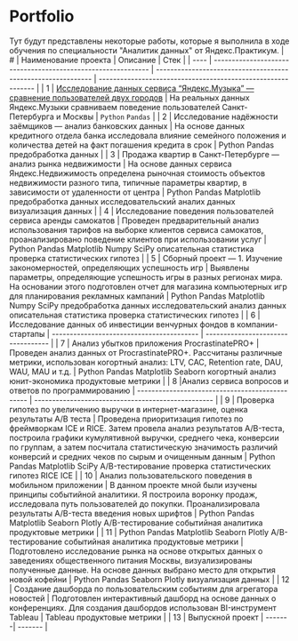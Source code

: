 # Portfolio
Тут будут представлены некоторые работы, которые я выполнила в ходе обучения по специальности "Аналитик данных" от Яндекс.Практикум.
| #    | Наименование проекта                | Описание                                                     | Стек                                                         |
| ---- | ------------------------------------------------------------ | ------------------------------------------------------------ | ------------------------------------------------------------ |
| 1    | [Исследование данных сервиса “Яндекс.Музыка” — сравнение пользователей двух городов](https://github.com/0lgak/portfolio/tree/main/%D0%98%D1%81%D1%81%D0%BB%D0%B5%D0%B4%D0%BE%D0%B2%D0%B0%D0%BD%D0%B8%D0%B5%20%D0%B4%D0%B0%D0%BD%D0%BD%D1%8B%D1%85%20%D1%81%D0%B5%D1%80%D0%B2%D0%B8%D1%81%D0%B0%20%D0%AF%D0%BD%D0%B4%D0%B5%D0%BA%D1%81.%D0%9C%D1%83%D0%B7%D1%8B%D0%BA%D0%B0) |  На реальных данных Яндекс.Музыки сравниваем поведение пользователей Санкт-Петербурга и Москвы |  `Python` `Pandas` |
| 2    | Исследование надёжности заёмщиков — анализ банковских данных | На основе данных кредитного отдела банка исследовала влияние семейного положения и количества детей на факт погашения кредита в срок | Python Pandas предобработка данных |
| 3    | Продажа квартир в Санкт-Петербурге — анализ рынка недвижимости | На основе данных сервиса Яндекс.Недвижимость определена рыночная стоимость объектов недвижимости разного типа, типичные параметры квартир, в зависимости от удаленности от центра | Python Pandas Matplotlib предобработка данных исследовательский аналих данных визуализация данных |
| 4    | Исследование поведения пользователей сервиса аренды самокатов | Проведен предварительный анализ использования тарифов на выборке клиентов сервиса самокатов, проанализировано поведение клиентов при использовании услуг | Python Pandas Matplotlib Numpy SciPy описательная статистика проверка статистических гипотез |
| 5    | Сборный проект — 1. Изучение закономерностей, определяющих успешность игр | Выявлены параметры, определяющие успешность игры в разных регионах мира. На основании этого подготовлен отчет для магазина компьютерных игр для планирования рекламных кампаний | Python Pandas Matplotlib Numpy SciPy предобработка данных исследовательский анализ данных описательная статистика проверка статистических гипотез |
| 6    |  Исследование данных об инвестиции венчурных фондов в компании-стартапы | ----------------------------------------- | ---------------------------------- |
| 7    | Анализ убытков приложения ProcrastinatePRO+ | Проведен анализ данных от ProcrastinatePRO+. Рассчитаны различные метрики, использован когортный анализ: LTV, CAC, Retention rate, DAU, WAU, MAU и т.д. | Python Pandas Matplotlib Seaborn когортный анализ юнит-экономика продуктовые метрики |
| 8    |Анализ сервиса вопросов и ответов по программированию | -----------------------------------------------  | -------------------------------------------------- |
| 9    | Проверка гипотез по увеличению выручки в интернет-магазине, оценка результаты A/B теста | Проведена приоритизация гипотез по фреймворкам ICE и RICE. Затем провела анализ результатов A/B-теста, построила графики кумулятивной выручки, среднего чека, конверсии по группам, а затем посчитала статистическую значимость различий конверсий и средних чеков по сырым и очищенным данным | Python Pandas Matplotlib SciPy A/B-тестирование проверка статистических гипотез  RICE ICE |
| 10   | Анализ пользовательского поведения в мобильном приложении | В данном проекте мной были изучены принципы событийной аналитики. Я построила воронку продаж, исследовала путь пользователей до покупки. Проанализировала результаты A/B-теста введения новых шрифтов | Python Pandas Matplotlib Seaborn Plotly A/B-тестирование событийная аналитика продуктовые метрики |
| 11   | Python Pandas Matplotlib Seaborn Plotly A/B-тестирование событийная аналитика продуктовые метрики | Подготовлено исследование рынка на основе открытых данных о заведениях общественного питания Москвы, визуализированы полученные данные. На основе данных выбрано место для открытия новой кофейни | Python Pandas  Seaborn Plotly визуализация данных |
| 12   | Создание дашборда по пользовательским событиям для агрегатора новостей | Подготовлен интерактивный дашборд на основе данных о конференциях. Для создания дашбордов использован BI-инструмент Tableau | Tableau продуктовые метрики |
| 13   | Выпускной проект | -------| ------- |
